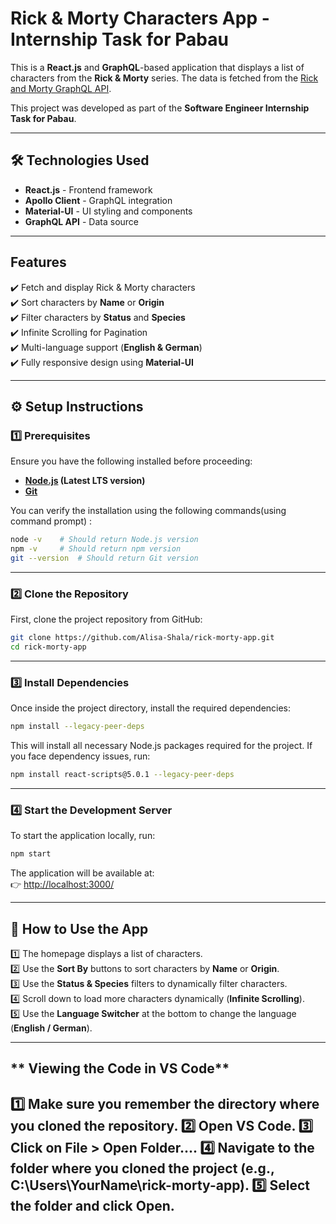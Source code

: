 # Rick & Morty Characters App - Internship Task for Pabau

This is a **React.js** and **GraphQL**-based application that displays a list of characters from the **Rick & Morty** series. The data is fetched from the [Rick and Morty GraphQL API](https://rickandmortyapi.com/graphql).

This project was developed as part of the **Software Engineer Internship Task for Pabau**.

---

## 🛠 **Technologies Used**
- **React.js** - Frontend framework  
- **Apollo Client** - GraphQL integration  
- **Material-UI** - UI styling and components  
- **GraphQL API** - Data source  

---

##  **Features**
✔️ Fetch and display Rick & Morty characters  
✔️ Sort characters by **Name** or **Origin**  
✔️ Filter characters by **Status** and **Species**  
✔️ Infinite Scrolling for Pagination  
✔️ Multi-language support (**English & German**)  
✔️ Fully responsive design using **Material-UI**  

---

## ⚙ **Setup Instructions**

### **1️⃣ Prerequisites**
Ensure you have the following installed before proceeding:  

- **[Node.js](https://nodejs.org/) (Latest LTS version)**  
- **[Git](https://git-scm.com/downloads)**  

You can verify the installation using the following commands(using command prompt) :  

```sh
node -v    # Should return Node.js version
npm -v     # Should return npm version
git --version  # Should return Git version
```

---

### **2️⃣ Clone the Repository**
First, clone the project repository from GitHub:  

```sh
git clone https://github.com/Alisa-Shala/rick-morty-app.git
cd rick-morty-app
```

---

### **3️⃣ Install Dependencies**
Once inside the project directory, install the required dependencies:  

```sh
npm install --legacy-peer-deps
```
This will install all necessary Node.js packages required for the project. If you face dependency issues, run:

```sh
npm install react-scripts@5.0.1 --legacy-peer-deps
```

---

### **4️⃣ Start the Development Server**
To start the application locally, run:  

```sh
npm start
```
The application will be available at:  
👉 [http://localhost:3000/](http://localhost:3000/)  

---

## 🔄 **How to Use the App**
1️⃣ The homepage displays a list of characters.  
2️⃣ Use the **Sort By** buttons to sort characters by **Name** or **Origin**.  
3️⃣ Use the **Status & Species** filters to dynamically filter characters.  
4️⃣ Scroll down to load more characters dynamically (**Infinite Scrolling**).  
5️⃣ Use the **Language Switcher** at the bottom to change the language (**English / German**).  

---

## ** Viewing the Code in VS Code**
1️⃣ Make sure you remember the directory where you cloned the repository.
2️⃣ Open VS Code.
3️⃣ Click on File > Open Folder....
4️⃣ Navigate to the folder where you cloned the project (e.g., C:\Users\YourName\rick-morty-app).
5️⃣ Select the folder and click Open.
---
